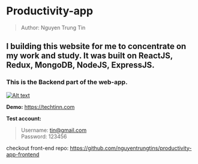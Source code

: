 # Productivity-app

> Author: Nguyen Trung Tin

## I building this website for me to concentrate on my work and study. It was built on ReactJS, Redux, MongoDB, NodeJS, ExpressJS.

### This is the Backend part of the web-app.

[![Alt text](https://res.cloudinary.com/cgv-golf/image/upload/v1663127239/Demo3_k33wl5.png)](https://techtinn.com)

**Demo:** https://techtinn.com

**Test account:**

> Username: tin@gmail.com  
> Password: 123456

checkout front-end repo: https://github.com/nguyentrungtins/productivity-app-frontend
